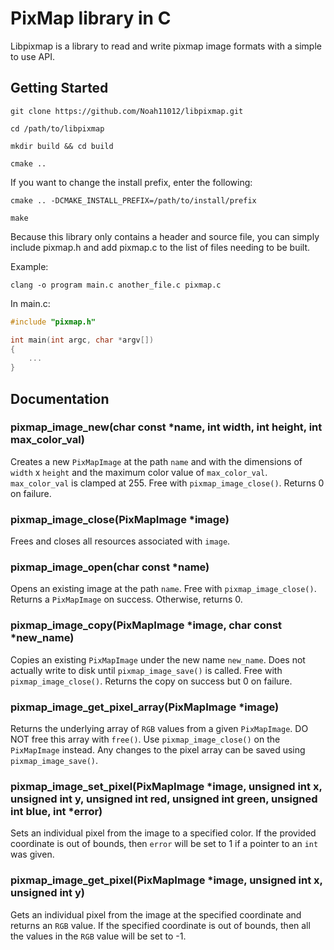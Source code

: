 # PixMap library in C
Libpixmap is a library to read and write pixmap image formats with a simple to use API.

## Getting Started

`git clone https://github.com/Noah11012/libpixmap.git`

`cd /path/to/libpixmap`

`mkdir build && cd build`

`cmake ..`

If you want to change the install prefix, enter the following:

`cmake .. -DCMAKE_INSTALL_PREFIX=/path/to/install/prefix`

`make`

Because this library only contains a header and source file, you can simply include pixmap.h and add pixmap.c to the list of files needing to be built.

Example:

`clang -o program main.c another_file.c pixmap.c`

In main.c:

```c
#include "pixmap.h"

int main(int argc, char *argv[])
{
    ...
}
```

## Documentation
### pixmap_image_new(char const *name, int width, int height, int max_color_val)

Creates a new `PixMapImage` at the path `name` and with the dimensions of `width` x `height` and the maximum color value of `max_color_val`. `max_color_val` is clamped at 255. Free with `pixmap_image_close()`. Returns 0 on failure.

### pixmap_image_close(PixMapImage *image)

Frees and closes all resources associated with `image`.

### pixmap_image_open(char const *name)

Opens an existing image at the path `name`. Free with `pixmap_image_close()`. Returns a `PixMapImage` on success. Otherwise, returns 0.

### pixmap_image_copy(PixMapImage *image, char const *new_name)

Copies an existing `PixMapImage` under the new name `new_name`. Does not actually write to disk until `pixmap_image_save()` is called. Free with `pixmap_image_close()`. Returns the copy on success but 0 on failure.

### pixmap_image_get_pixel_array(PixMapImage *image)

Returns the underlying array of `RGB` values from a given `PixMapImage`.
DO NOT free this array with `free()`. Use `pixmap_image_close()` on the `PixMapImage`
instead. Any changes to the pixel array can be saved using `pixmap_image_save()`.

### pixmap_image_set_pixel(PixMapImage *image, unsigned int x, unsigned int y, unsigned int red, unsigned int green, unsigned int blue, int *error)

Sets an individual pixel from the image to a specified color. If the provided coordinate is out of bounds, then `error` will be set to 1 if a pointer to an `int` was given.

### pixmap_image_get_pixel(PixMapImage *image, unsigned int x, unsigned int y)

Gets an individual pixel from the image at the specified coordinate and returns an `RGB` value. If the specified coordinate is out of bounds, then all the values in the `RGB` value will be set to -1.
